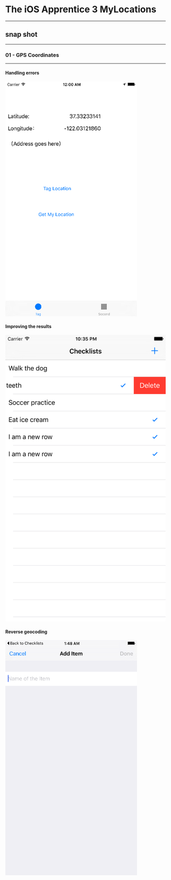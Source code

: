 # The iOS Apprentice 3 MyLocations
---

## snap shot
---

### 01 - GPS Coordinates
---

#### Handling errors

![1](https://github.com/iOSDevLog/iOSDevLog/raw/master/assets/img/The_iOS_Apprentice/MyLocations/1.png)

#### Improving the results

![2](https://github.com/iOSDevLog/iOSDevLog/raw/master/assets/img/The_iOS_Apprentice/Checklists/2.png)

#### Reverse geocoding

![3](https://github.com/iOSDevLog/iOSDevLog/raw/master/assets/img/The_iOS_Apprentice/Checklists/3.png)
